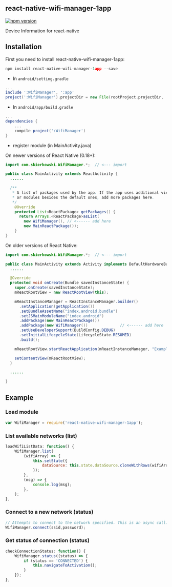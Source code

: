 ## react-native-wifi-manager-1app

[![npm version](https://badge.fury.io/js/react-native-wifi-manager.png)](http://badge.fury.io/js/react-native-wifi-manager)

Device Information for react-native

## Installation

First you need to install react-native-wifi-manager-1app:

```javascript
npm install react-native-wifi-manager-1app --save
```

* In `android/setting.gradle`

```gradle
...
include ':WifiManager', ':app'
project(':WifiManager').projectDir = new File(rootProject.projectDir, '../node_modules/react-native-wifi-manager-1app/android')
```

* In `android/app/build.gradle`

```gradle
...
dependencies {
    ...
    compile project(':WifiManager')
}
```

* register module (in MainActivity.java)

On newer versions of React Native (0.18+):

```java
import com.skierkowski.WifiManager.*;  // <--- import

public class MainActivity extends ReactActivity {
  ......

  /**
   * A list of packages used by the app. If the app uses additional views
   * or modules besides the default ones, add more packages here.
   */
    @Override
    protected List<ReactPackage> getPackages() {
      return Arrays.<ReactPackage>asList(
        new WifiManager(), // <------ add here
        new MainReactPackage());
    }
}
```

On older versions of React Native:

```java
import com.skierkowski.WifiManager.*;  // <--- import

public class MainActivity extends Activity implements DefaultHardwareBackBtnHandler {
  ......

  @Override
  protected void onCreate(Bundle savedInstanceState) {
    super.onCreate(savedInstanceState);
    mReactRootView = new ReactRootView(this);

    mReactInstanceManager = ReactInstanceManager.builder()
      .setApplication(getApplication())
      .setBundleAssetName("index.android.bundle")
      .setJSMainModuleName("index.android")
      .addPackage(new MainReactPackage())
      .addPackage(new WifiManager())              // <------ add here
      .setUseDeveloperSupport(BuildConfig.DEBUG)
      .setInitialLifecycleState(LifecycleState.RESUMED)
      .build();

    mReactRootView.startReactApplication(mReactInstanceManager, "ExampleRN", null);

    setContentView(mReactRootView);
  }

  ......

}
```

## Example

### Load module
```javascript
var WifiManager = require('react-native-wifi-manager-1app');
```

### List available networks (list)
```javascript
loadWifiListData: function() {
    WifiManager.list(
        (wifiArray) => {
            this.setState({
                dataSource: this.state.dataSource.cloneWithRows(wifiArray),
            });
        },
        (msg) => {
            console.log(msg);
        },
    );
},
```

### Connect to a new network (status)
```javascript
// Attempts to connect to the network specified. This is an async call. Listen to connectionStatus for status
WifiManager.connect(ssid,password);
```

### Get status of connection (status)
```javascript
checkConnectionStatus: function() {
    WifiManager.status((status) => {
        if (status == 'CONNECTED') {
            this.navigateToActivation();
        }
    });
},
  ```
